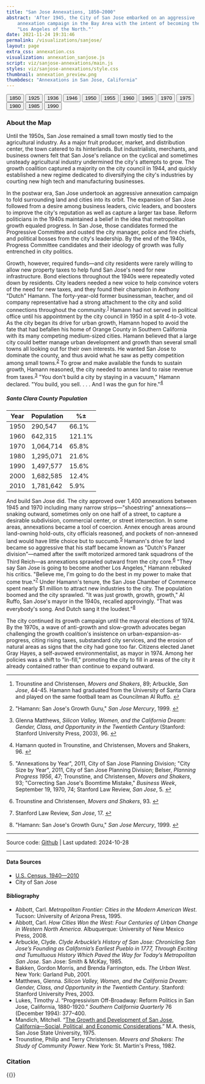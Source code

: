 ```yaml
---
title: "San Jose Annexations, 1850—2000"
abstract: 'After 1945, the City of San Jose embarked on an aggressive
    annexation campaign in the Bay Area with the intent of becoming the
    "Los Angeles of the North."'
date: 2021-11-24 19:31:46
permalink: /visualizations/sanjose/
layout: page
extra_css: annexation.css
visualization: annexation_sanjose.js
script: viz/sanjose-annexations/main.js
styles: viz/sanjose-annexations/style.css
thumbnail: annexation_preview.png
thumbdesc: "Annexations in San Jose, California"
---
```


<link rel="stylesheet" href="https://unpkg.com/leaflet@1.9.4/dist/leaflet.css" integrity="sha256-p4NxAoJBhIIN+hmNHrzRCf9tD/miZyoHS5obTRR9BMY=" crossorigin="" />
<script src="https://unpkg.com/leaflet@1.9.4/dist/leaflet.js" integrity="sha256-20nQCchB9co0qIjJZRGuk2/Z9VM+kNiyxNV1lvTlZBo=" crossorigin=""></script>

<div id="map"></div>

<div class="container mx-auto">

<div id="year-buttons" class="flex flex-wrap justify-center space-x-2 pt-5">
<button 
    class="bg-blue-500 hover:bg-blue-700 text-white font-bold text-sm py-2 px-4 rounded"
        data-year="1850">
        1850
    </button>
    <button 
        class="bg-green-500 hover:bg-green-700 text-white font-bold py-2 px-4 rounded text-sm"
        data-year="1925">
        1925
    </button>
    <button 
        class="bg-green-500 hover:bg-green-700 text-white font-bold py-2 px-4 rounded text-sm"
        data-year="1936">
        1936
    </button>
    <button 
    class="bg-green-500 hover:bg-green-700 text-white font-bold py-2 px-4 rounded text-sm"
    data-year="1946">
    1946
    </button>
    <button 
    class="bg-green-500 hover:bg-green-700 text-white font-bold py-2 px-4 rounded text-sm"
    data-year="1950">
    1950
    </button>
    <button 
    class="bg-green-500 hover:bg-green-700 text-white font-bold text-sm py-2 px-4 rounded"
    data-year="1955">
    1955
    </button>
    <button 
    class="bg-green-500 hover:bg-green-700 text-white font-bold text-sm py-2 px-4 rounded"
    data-year="1960">
    1960
    </button>
    <button 
    class="bg-green-500 hover:bg-green-700 text-white font-bold text-sm py-2 px-4 rounded"
    data-year="1965">
    1965
    </button>
    <button 
    class="bg-green-500 hover:bg-green-700 text-white font-bold text-sm py-2 px-4 rounded"
    data-year="1970">
    1970
    </button>
    <button 
    class="bg-green-500 hover:bg-green-700 text-white font-bold text-sm py-2 px-4 rounded"
    data-year="1975">
    1975
    </button>
    <button 
    class="bg-green-500 hover:bg-green-700 text-white font-bold text-sm py-2 px-4 rounded"
    data-year="1980">
    1980
    </button>
    <button 
    class="bg-green-500 hover:bg-green-700 text-white font-bold text-sm py-2 px-4 rounded"
    data-year="1985">
    1985
    </button>
    <button 
    class="bg-green-500 hover:bg-green-700 text-white font-bold text-sm py-2 px-4 rounded"
    data-year="1990">
    1990
    </button>
</div>

### About the Map

<p>Until the 1950s, San Jose remained a small town mostly tied to the agricultural industry. As a major fruit producer, market, and distribution center, the town catered to its hinterlands. But industrialists, merchants, and business owners felt that San Jose's reliance on the cyclical and sometimes unsteady agricultural industry undermined the city's attempts to grow. The growth coalition captured a majority on the city council in 1944, and quickly established a new regime dedicated to diversifying the city's industries by courting new high tech and manufacturing businesses.</p>

<p>In the postwar era, San Jose undertook an aggressive annexation campaign
to fold surrounding land and cities into its orbit.
The expansion of San Jose followed from a desire among business leaders, civic leaders, and boosters to improve the city's reputation as well as capture a larger tax base. Reform politicians in the 1940s maintained a belief in the idea that metropolitan growth equaled progress. In San Jose, those candidates formed the Progressive Committee and ousted the city manager, police and fire chiefs, and political bosses from the city's leadership. By the end of the 1940s, Progress Committee candidates and their ideology of growth was fully entrenched in city politics.
</p>

<p>
Growth, however, required funds&#8212;and city residents were rarely willing to allow new property taxes to help fund San Jose's need for new infrastructure. Bond elections throughout the 1940s were repeatedly voted down by residents. City leaders needed a new voice to help convince voters of the need for new taxes, and they found their champion in Anthony "Dutch" Hamann. The forty-year-old former businessman, teacher, and oil company representative had a strong attachment to the city and solid connections throughout the community.<sup id="fnref:1"><a href="#fn:1" class="footnote" rel="footnote">1</a></sup> Hamann had not served in political office until his appointment by the city council in 1950 in a split 4-to-3 vote. As the city began its drive for urban growth, Hamann hoped to avoid the fate that had befallen his home of Orange County in Southern California with its many competing medium-sized cities. Hamann believed that a large city could better manage urban development and growth than several small towns all looking out for their own interests. He wanted San Jose to dominate the county, and thus avoid what he saw as petty competition among small towns.<sup id="fnref:2"><a href="#fn:2" class="footnote" rel="footnote">2</a></sup> To grow and make available the funds to sustain growth, Hamann reasoned, the city needed to annex land to raise revenue from taxes.<sup id="fnref:3"><a href="#fn:3" class="footnote" rel="footnote">3</a></sup> "You don't build a city by staying in a vacuum," Hamann declared. "You build, you sell. . . . And I was the gun for hire."<sup id="fnref:4"><a href="#fn:4" class="footnote" rel="footnote">4</a></sup>
</p>

<h5 class="text-center text-base font-semibold mb-4">Santa Clara County Population</h5>

<div class="flex justify-center text-base">
    <table class="table-auto border-collapse border border-gray-300">
        <thead>
            <tr class="bg-gray-200">
                <th class="px-4 py-2 border border-gray-300 text-center">Year</th>
                <th class="px-4 py-2 border border-gray-300 text-center">Population</th>
                <th class="px-4 py-2 border border-gray-300 text-center">%±</th>
            </tr>
        </thead>
        <tbody>
            <tr class="row-1950">
                <td class="border px-4 py-2 text-center">1950</td>
                <td class="border px-4 py-2 text-center">290,547</td>
                <td class="border px-4 py-2 text-center">66.1%</td>
            </tr>
            <tr class="row-1960">
                <td class="border px-4 py-2 text-center">1960</td>
                <td class="border px-4 py-2 text-center">642,315</td>
                <td class="border px-4 py-2 text-center">121.1%</td>
            </tr>
            <tr class="row-1970">
                <td class="border px-4 py-2 text-center">1970</td>
                <td class="border px-4 py-2 text-center">1,064,714</td>
                <td class="border px-4 py-2 text-center">65.8%</td>
            </tr>
            <tr class="row-1980">
                <td class="border px-4 py-2 text-center">1980</td>
                <td class="border px-4 py-2 text-center">1,295,071</td>
                <td class="border px-4 py-2 text-center">21.6%</td>
            </tr>
            <tr class="row-1990">
                <td class="border px-4 py-2 text-center">1990</td>
                <td class="border px-4 py-2 text-center">1,497,577</td>
                <td class="border px-4 py-2 text-center">15.6%</td>
            </tr>
            <tr class="row-2000">
                <td class="border px-4 py-2 text-center">2000</td>
                <td class="border px-4 py-2 text-center">1,682,585</td>
                <td class="border px-4 py-2 text-center">12.4%</td>
            </tr>
            <tr class="row-2010">
                <td class="border px-4 py-2 text-center">2010</td>
                <td class="border px-4 py-2 text-center">1,781,642</td>
                <td class="border px-4 py-2 text-center">5.9%</td>
            </tr>
        </tbody>
    </table>
</div>

<p>
And build San Jose did. The city approved over 1,400 annexations between 1945 and 1970 including many narrow strips&#8212;"shoestring" annexations&#8212;snaking outward, sometimes only on one half of a street, to capture a desirable subdivision, commercial center, or street intersection. In some areas, annexations became a tool of coercion. Annex enough areas around land-owning hold-outs, city officials reasoned, and pockets of non-annexed land would have little choice but to succumb.<sup id="fnref:5"><a href="#fn:5" class="footnote" rel="footnote">5</a></sup> Hamann's drive for land became so aggressive that his staff became known as "Dutch's Panzer division"&#8212;named after the swift motorized armored tank squadrons of the Third Reich&#8212;as annexations sprawled outward from the city core.<sup id="fnref:6"><a href="#fn:6" class="footnote" rel="footnote">6</a></sup> "They say San Jose is going to become another Los Angeles," Hamann rebuked his critics. "Believe me, I'm going to do the best in my power to make that come true."<sup id="fnref:7"><a href="#fn:7" class="footnote" rel="footnote">7</a></sup> Under Hamann's tenure, the San Jose Chamber of Commerce spent nearly $1 million to attract new industries to the city. The population boomed and the city sprawled. "It was just growth, growth, growth," Al Ruffo, San Jose's mayor in the 1940s, recalled approvingly. "That was everybody's song. And Dutch sang it the loudest."<sup id="fnref:8"><a href="#fn:8" class="footnote" rel="footnote">8</a></sup>
</p>

<p>The city continued its growth campaign until the mayoral elections of 1974. By the 1970s, a wave of anti-growth and slow-growth advocates began challenging the growth coalition's insistence on urban-expansion-as-progress, citing rising taxes, substandard city services, and the erosion of natural areas as signs that the city had gone too far. Citizens elected Janet Gray Hayes, a self-avowed environmentalist, as mayor in 1974. Among her policies was a shift to "in-fill," promoting the city to fill in areas of the city it already contained rather than continue to expand outward.</p>

<hr/>

<div class="footnotes text-sm">
<ol>
<li id="fn:1">
<p>Trounstine and Christensen, <em>Movers and Shakers</em>, 89; Arbuckle, <em>San Jose</em>, 44-45. Hamann had graduated from the University of Santa Clara and played on the same football team as Councilman Al Ruffo. <a href="#fnref:1" class="reversefootnote">&#8617;</a></p>
</li>
<li id="fn:2">
<p>"Hamann: San Jose's Growth Guru," <em>San Jose Mercury</em>, 1999. <a href="#fnref:2" class="reversefootnote">&#8617;</a></p>
</li>
<li id="fn:3">
<p>Glenna Matthews, <em>Silicon Valley, Women, and the California Dream: Gender, Class, and Opportunity in the Twentieth Century</em> (Stanford: Stanford University Press, 2003), 96. <a href="#fnref:3" class="reversefootnote">&#8617;</a></p>
</li>
<li id="fn:4">
<p>Hamann quoted in Trounstine, and Christensen, Movers and Shakers, 96. <a href="#fnref:4" class="reversefootnote">&#8617;</a></p>
</li>
<li id="fn:5">
<p>"Annexations by Year", 2011, City of San Jose Planning Division; "City Size by Year", 2011, City of San Jose Planning Division; Belser, <em>Planning Progress 1956</em>, 47; Trounstine, and Christensen, <em>Movers and Shakers</em>, 93; "Correcting San Jose's Boomtime Mistake," <em>Business Week</em>, September 19, 1970, 74; Stanford Law Review, <em>San Jose</em>, 5. <a href="#fnref:5" class="reversefootnote">&#8617;</a></p>
</li>
<li id="fn:6">
<p>Trounstine and Christensen, <em>Movers and Shakers</em>, 93. <a href="#fnref:6" class="reversefootnote">&#8617;</a></p>
</li>
<li id="fn:7">
<p>Stanford Law Review, <em>San Jose</em>, 17. <a href="#fnref:7" class="reversefootnote">&#8617;</a></p>
</li>
<li id="fn:8">
<p>"Hamann: San Jose's Growth Guru," <em>San Jose Mercury</em>, 1999. <a href="#fnref:8" class="reversefootnote">&#8617;</a></p>
</li>
</ol>

<hr>

<div class="draft">
<p>Source code: <a 
href="https://github.com/hepplerj/machinesvalley/blob/gh-pages/assets/js/{{ page.visualization }}">Github</a> 
| Last updated: 2024-10-28</p>
</div>

<hr class="pb-4">

<h4 class="text-sm font-bold">Data Sources</h4>
<ul class="text-sm">
<li><a href="https://github.com/hepplerj/machinesvalley/blob/gh-pages/data/census-population/population_bay_area.csv">U.S. Census, 1940&#8212;2010</a></li>
<li>City of San Jose</li>
</ul>

<h4 class="text-sm font-bold">Bibliography</h4>
<ul class="text-sm">
<li>Abbott, Carl. <em>Metropolitan Frontier: Cities in the Modern American West</em>. Tucson: University of Arizona Press, 1995.</li>
<li>Abbott, Carl. <em>How Cities Won the West: Four Centuries of Urban Change in Western North America</em>. Albuquerque: University of New Mexico Press, 2008.</li>
<li>Arbuckle, Clyde. <em>Clyde Arbuckle’s History of San Jose: Chronicling San Jose’s Founding as California’s Earliest Pueblo in 1777, Through Exciting and Tumultuous History Which Paved the Way for Today’s Metropolitan San Jose</em>. San Jose: Smith & McKay, 1985.</li>
<li>Bakken, Gordon Morris, and Brenda Farrington, eds. <em>The Urban West</em>. New York: Garland Pub, 2001.</li>
<li>Matthews, Glenna. <em>Silicon Valley, Women, and the California Dream: Gender, Class, and Opportunity in the Twentieth Century</em>. Stanford: Stanford University Pres, 2003.</li>
<li>Lukes, Timothy J. “Progressivism Off-Broadway: Reform Politics in San Jose, California, 1880-1920.” <em>Southern California Quarterly</em> 76 (December 1994): 377–400.</li>
<li>Mandich, Mitchell. “<a href="http://discover.sjlibrary.org/iii/encore_sjsu/record/C__Rb1503985__SThe%20Growth%20and%20Development%20of%20San%20Jose__Orightresult__U__X6?lang=eng&suite=sjsu.">The Growth and Development of San Jose, California&#8212;Social, Political, and Economic Considerations</a>.” M.A. thesis, San Jose State University, 1975.</li>
<li>Trounstine, Philip and Terry Christensen. <em>Movers and Shakers: The Study of Community Power</em>. New York: St. Martin's Press, 1982.</li>
</ul>
</div>

### Citation

{{<citation>}}

</div>

<script defer>
document.addEventListener('DOMContentLoaded', () => {
  const buttonsContainer = document.getElementById('year-buttons');
  const buttons = buttonsContainer.querySelectorAll('button');

  // Set default active state for 1950
  const defaultButton = buttonsContainer.querySelector('button[data-year="1850"]');
  defaultButton.classList.remove('bg-green-500', 'hover:bg-green-700');
  defaultButton.classList.add('bg-blue-500', 'hover:bg-blue-700');

  buttons.forEach(button => {
    button.addEventListener('click', () => {
      // Remove active class from all buttons
      buttons.forEach(btn => {
        btn.classList.remove('bg-blue-500', 'hover:bg-blue-700');
        btn.classList.add('bg-green-500', 'hover:bg-green-700');
      });

      // Add active class to the clicked button
      button.classList.remove('bg-green-500', 'hover:bg-green-700');
      button.classList.add('bg-blue-500', 'hover:bg-blue-700');
    });
  });
});
</script>
